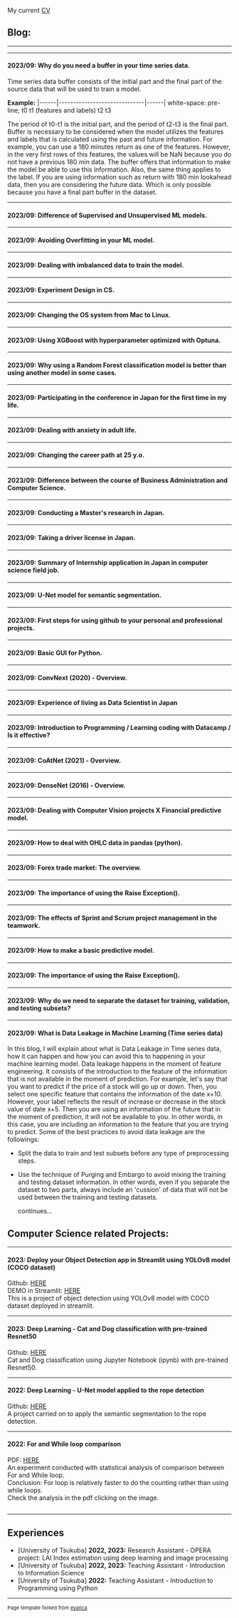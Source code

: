 My current
<a href="pdf/SatoMario_CV_2023.pdf">CV</a>

## Blog: 
---


---
#### **2023/09:** Why do you need a buffer in your time series data.
Time series data buffer consists of the initial part and the final part of the source data that will be used to train a model. 

**Example:** |------|------------------------------|------|
white-space: pre-line;
            t0      t1   (features and labels)     t2    t3
        
The period of t0-t1 is the initial part, and the period of t2-t3 is the final part.
Buffer is necessary to be considered when the model utilizes the features and labels that is calculated using the past and future information.
For example, you can use a 180 minutes return as one of the features. However, in the very first rows of this features, the values will be NaN because you do not have a previous 180 min data.
The buffer offers that information to make the model be able to use this information. Also, the same thing applies to the label. If you are using information such as return with 180 min lookahead data, then you are considering the future data. Which is only possible because you have a final part buffer in the dataset.


---
#### **2023/09:** Difference of Supervised and Unsupervised ML models.

---
#### **2023/09:** Avoiding Overfitting in your ML model.

---
#### **2023/09:** Dealing with imbalanced data to train the model.

---
#### **2023/09:** Experiment Design in CS.

---
#### **2023/09:** Changing the OS system from Mac to Linux.

---
#### **2023/09:** Using XGBoost with hyperparameter optimized with Optuna.

---
#### **2023/09:** Why using a Random Forest classification model is better than using another model in some cases.

---
#### **2023/09:** Participating in the conference in Japan for the first time in my life.

---
#### **2023/09:** Dealing with anxiety in adult life.

---
#### **2023/09:** Changing the career path at 25 y.o.

---
#### **2023/09:** Difference between the course of Business Administration and Computer Science.

---
#### **2023/09:** Conducting a Master's research in Japan.

---
#### **2023/09:** Taking a driver license in Japan.

---
#### **2023/09:** Summary of Internship application in Japan in computer science field job.

---
#### **2023/09:** U-Net model for semantic segmentation.

---
#### **2023/09:** First steps for using github to your personal and professional projects.

---
#### **2023/09:** Basic GUI for Python.

---
#### **2023/09:** ConvNext (2020) - Overview.

---
#### **2023/09:** Experience of living as Data Scientist in Japan

---
#### **2023/09:** Introduction to Programming / Learning coding with Datacamp / Is it effective?

---
#### **2023/09:** CoAtNet (2021) - Overview.

---
#### **2023/09:** DenseNet (2016) - Overview.

---
#### **2023/09:** Dealing with Computer Vision projects X Financial predictive model.

---
#### **2023/09:** How to deal with OHLC data in pandas (python).

---
#### **2023/09:** Forex trade market: The overview.

---
#### **2023/09:** The importance of using the Raise Exception().

---
#### **2023/09:** The effects of Sprint and Scrum project management in the teamwork.

---
#### **2023/09:** How to make a basic predictive model.

---
#### **2023/09:** The importance of using the Raise Exception().


---
#### **2023/09:** Why do we need to separate the dataset for training, validation, and testing subsets?


---
#### **2023/09:** What is Data Leakage in Machine Learning (Time series data) 
In this blog, I will explain about what is Data Leakage in Time series data, how it can happen and how you can avoid this to happening in your machine learning model.
Data leakage happens in the moment of feature engineering. It consists of the introduction to the feature of the information that is not available in the moment of prediction.
For example, let's say that you want to predict if the price of a stock will go up or down. Then, you select one specific feature that contains the information of the date x+10. However, your label reflects the result of increase or decrease in the stock value of date x+5. Then you are using an information of the future that in the moment of prediction, it will not be available to you. In other words, in this case, you are including an information to the feature that you are trying to predict.
Some of the best practices to avoid data leakage are the followings:
- Split the data to train and test subsets before any type of preprocessing steps.
- Use the technique of Purging and Embargo to avoid mixing the training and testing dataset information. In other words, even if you separate the dataset to two parts, always include an 'cussion' of data that will not be used between the training and testing datasets.

  continues...

## Computer Science related Projects: 
---

#### **2023:** Deploy your Object Detection app in Streamlit using YOLOv8 model (COCO dataset) 
Github: <a href="https://github.com/mariotsato/YOLOv8_object_detection_streamlit/">HERE</a><br> 
DEMO in Streamlit: <a href="https://mariotsato-yolov8-object-detection-streamlit-app-9gw2rr.streamlit.app/">HERE</a><br>
This is a project of object detection using YOLOv8 model with COCO dataset deployed in streamlit.
<a href="https://github.com/mariotsato/YOLOv8_object_detection_streamlit" class="image fit"><img src="images/obj_detection.png" alt=""></a><br>

---
#### **2023:** Deep Learning - Cat and Dog classification with pre-trained Resnet50
Github: <a href="https://github.com/mariotsato/cat_dog_classification_resnet50">HERE</a><br>
Cat and Dog classification using Jupyter Notebook (ipynb) with pre-trained Resnet50.<br>
<a href="https://github.com/mariotsato/cat_dog_classification_resnet50" class="image fit"><img src="images/dog.png" alt=""></a><br>

---
#### **2022:** Deep Learning - U-Net model applied to the rope detection
Github: <a href="https://github.com/mariotsato/unet_rope_detection">HERE</a><br>
A project carried on to apply the semantic segmentation to the rope detection.<br>
<a href="https://github.com/mariotsato/unet_rope_detection" class="image fit"><img src="images/unet.png" alt=""></a><br>

---
#### **2022:** For and While loop comparison
PDF: <a href="pdf/assignment_2_Sato Mario.pdf">HERE</a><br>
An experiment conducted with statistical analysis of comparison between For and While loop.<br>
Conclusion: For loop is relatively faster to do the counting rather than using while loops.<br>
Check the analysis in the pdf clicking on the image.<br>

<a href="pdf/assignment_2_Sato Mario.pdf" class="image fit"><img src="images/for_while.png" alt=""></a>

---
## Experiences
- [University of Tsukuba] **2022, 2023:** Research Assistant - OPERA project: LAI Index estimation using deep learning and image processing
- [University of Tsukuba] **2022, 2023:** Teaching Assistant - Introduction to Information Science
- [University of Tsukuba] **2022:** Teaching Assistant - Introduction to Programming using Python

---
<p style="font-size:11px">Page template forked from <a href="https://github.com/evanca/quick-portfolio">evanca</a></p>
<!-- Remove above link if you don't want to attibute -->
